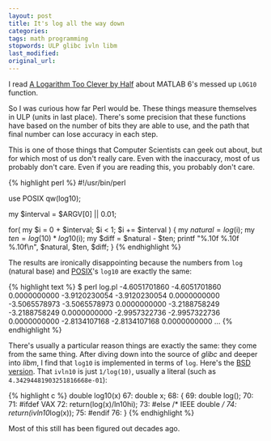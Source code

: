 ```yaml
---
layout: post
title: It's log all the way down
categories:
tags: math programming
stopwords: ULP glibc ivln libm
last_modified:
original_url:
---
```


I read [A Logarithm Too Clever by Half](https://people.eecs.berkeley.edu/~wkahan/LOG10HAF.TXT) about MATLAB 6's messed up `LOG10` function.

So I was curious how far Perl would be. These things measure themselves in ULP (units in last place). There's some precision that these functions have based on the number of bits they are able to use, and the path that final number can lose accuracy in each step.

This is one of those things that Computer Scientists can geek out about, but for which most of us don't really care. Even with the inaccuracy, most of us probably don't care. Even if you are reading this, you probably don't care.

{% highlight perl %}
#!/usr/bin/perl

use POSIX qw(log10);

my $interval = $ARGV[0] || 0.01;

for( my $i = 0 + $interval; $i < 1; $i += $interval ) {
	my $natural = log($i);
	my $ten     = log(10) * log10($i);
	my $diff    = $natural - $ten;
	printf "%.10f %.10f %.10f\n", $natural, $ten, $diff;
	}
{% endhighlight %}

The results are ironically disappointing because the numbers from `log` (natural base) and [POSIX](http://metacpan.org/pod/POSIX)'s `log10` are exactly the same:

{% highlight text %}
$ perl log.pl
-4.6051701860 -4.6051701860 0.0000000000
-3.9120230054 -3.9120230054 0.0000000000
-3.5065578973 -3.5065578973 0.0000000000
-3.2188758249 -3.2188758249 0.0000000000
-2.9957322736 -2.9957322736 0.0000000000
-2.8134107168 -2.8134107168 0.0000000000
...
{% endhighlight %}

There's usually a particular reason things are exactly the same: they come from the same thing. After diving down into the source of _glibc_ and deeper into _libm_, I find that `log10` is implemented in terms of `log`. Here's the [BSD version](http://www.retro11.de/ouxr/43bsd/usr/src/usr.lib/libm/log10.c.html). That `ivln10` is just `1/log(10)`, usually a literal (such as `4.34294481903251816668e-01`):

{% highlight c %}
 double log10(x)
  67: double x;
  68: {
  69:     double log();
  70:
  71: #ifdef VAX
  72:     return(log(x)/ln10hi);
  73: #else   /* IEEE double */
  74:     return(ivln10*log(x));
  75: #endif
  76: }
{% endhighlight %}

Most of this still has been figured out decades ago.
